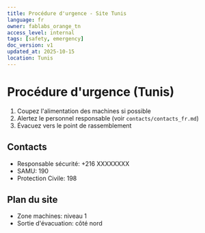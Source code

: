 ```yaml
---
title: Procédure d'urgence - Site Tunis
language: fr
owner: fablabs_orange_tn
access_level: internal
tags: [safety, emergency]
doc_version: v1
updated_at: 2025-10-15
location: Tunis
---
```


# Procédure d'urgence (Tunis)

1. Coupez l'alimentation des machines si possible
2. Alertez le personnel responsable (voir `contacts/contacts_fr.md`)
3. Évacuez vers le point de rassemblement

## Contacts
- Responsable sécurité: +216 XXXXXXXX
- SAMU: 190
- Protection Civile: 198

## Plan du site
- Zone machines: niveau 1
- Sortie d'évacuation: côté nord
